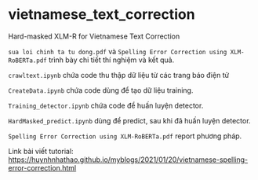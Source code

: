 # vietnamese_text_correction
Hard-masked XLM-R for Vietnamese Text Correction

`sua loi chinh ta tu dong.pdf` và `Spelling Error Correction using XLM-RoBERTa.pdf` trình bày chi tiết thí nghiệm và kết quả.

`crawltext.ipynb` chứa code thu thập dữ liệu từ các trang báo điện tử

`CreateData.ipynb` chứa code dùng để tạo dữ liệu training.

`Training_detector.ipynb` chứa code để huấn luyện detector.

`HardMasked_predict.ipynb` dùng để predict, sau khi đã huấn luyện detector.

`Spelling Error Correction using XLM-RoBERTa.pdf` report phương pháp.

Link bài viết tutorial: https://huynhnhathao.github.io/myblogs/2021/01/20/vietnamese-spelling-error-correction.html
